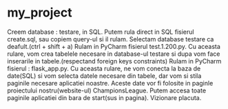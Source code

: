 # my_project

Creem database : testare, in SQL.
Putem rula direct in SQL fisierul create.sql, sau copiem query-ul si il rulam.
Selectam database testare ca deafult.(ctrl + shift + a)
Rulam in PyCharm fisierul test.1.200.py. Cu aceasta rulare, vom crea tabelele necesare in database-ul testare si dupa vom face inserarile in tabele.(respectand foreign keys constraints)
Rulam in PyCharm fisierul : flask_app.py. Cu aceasta rulare, ne vom conecta la baza de date(SQL) si vom selecta datele necesare din tabele, dar vom si stila paginile necesare aplicatiei noastre. Aceste date vor fi folosite in paginle proiectului nostru(website-ul) ChampionsLeague.
Putem accesa toate paginile aplicatiei din bara de start(sus in pagina).
Vizionare placuta.
